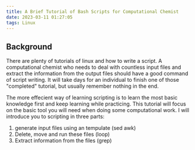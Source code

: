```yaml
---
title: A Brief Tutorial of Bash Scripts for Computational Chemist
date: 2023-03-11 01:27:05
tags: Linux
---
```



## Background

There are plenty of tutorials of linux and how to write a script. A computational chemist who needs to deal with countless input files and extract the information from the output files should have a good command of script writing. It will take days for an individual to finish one of those "completed" tutorial, but usually remember nothing in the end.

The more effecient way of learning scripting is to learn the most basic knowledge first and keep learning while practicing. This tutorial will focus on the basic tool you will need when doing some computational work. I will introduce you to scripting in three parts: 

1. generate input files using an tempulate (sed awk)
2. Delete, move and run these files (loop)
3. Extract information from the files (grep)